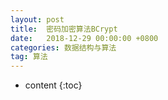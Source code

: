 ```yaml
---
layout: post
title:  密码加密算法BCrypt
date:   2018-12-29 00:00:00 +0800
categories: 数据结构与算法
tag: 算法
---
```


* content
{:toc}


